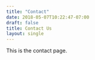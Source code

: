 ```yaml
---
title: "Contact"
date: 2018-05-07T10:22:47-07:00
draft: false
title: Contact Us
layout: single
---
```

This is the contact page.
